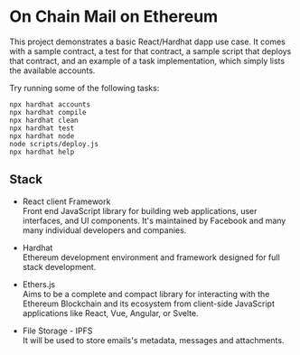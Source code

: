 # On Chain Mail on Ethereum

This project demonstrates a basic React/Hardhat dapp use case. It comes with a sample contract, a test for that contract, a sample script that deploys that contract, and an example of a task implementation, which simply lists the available accounts.

Try running some of the following tasks:

```shell
npx hardhat accounts
npx hardhat compile
npx hardhat clean
npx hardhat test
npx hardhat node
node scripts/deploy.js
npx hardhat help
```

## Stack
- React client Framework<br />
Front end JavaScript library for building web applications, user interfaces, and UI components. It's maintained by Facebook and many many individual developers and companies.

- Hardhat<br />
Ethereum development environment and framework designed for full stack development.

- Ethers.js<br />
Aims to be a complete and compact library for interacting with the Ethereum Blockchain and its ecosystem from client-side JavaScript applications like React, Vue, Angular, or Svelte.

- File Storage - IPFS<br />
It will be used to store emails's metadata, messages and attachments.